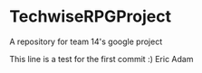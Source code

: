 # TechwiseRPGProject
 A repository for team 14's google project

This line is a test for the first commit :)
Eric 
Adam